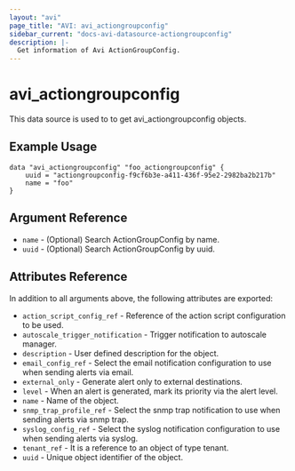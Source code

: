 ```yaml
---
layout: "avi"
page_title: "AVI: avi_actiongroupconfig"
sidebar_current: "docs-avi-datasource-actiongroupconfig"
description: |-
  Get information of Avi ActionGroupConfig.
---
```


# avi_actiongroupconfig

This data source is used to to get avi_actiongroupconfig objects.

## Example Usage

```hcl
data "avi_actiongroupconfig" "foo_actiongroupconfig" {
    uuid = "actiongroupconfig-f9cf6b3e-a411-436f-95e2-2982ba2b217b"
    name = "foo"
}
```

## Argument Reference

* `name` - (Optional) Search ActionGroupConfig by name.
* `uuid` - (Optional) Search ActionGroupConfig by uuid.

## Attributes Reference

In addition to all arguments above, the following attributes are exported:

* `action_script_config_ref` - Reference of the action script configuration to be used.
* `autoscale_trigger_notification` - Trigger notification to autoscale manager.
* `description` - User defined description for the object.
* `email_config_ref` - Select the email notification configuration to use when sending alerts via email.
* `external_only` - Generate alert only to external destinations.
* `level` - When an alert is generated, mark its priority via the alert level.
* `name` - Name of the object.
* `snmp_trap_profile_ref` - Select the snmp trap notification to use when sending alerts via snmp trap.
* `syslog_config_ref` - Select the syslog notification configuration to use when sending alerts via syslog.
* `tenant_ref` - It is a reference to an object of type tenant.
* `uuid` - Unique object identifier of the object.

